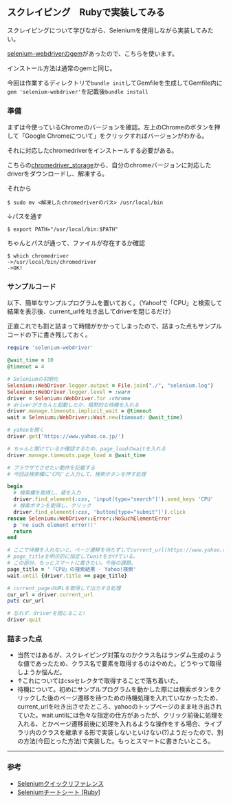 ## スクレイピング　Rubyで実装してみる

スクレイピングについて学びながら、Seleniumを使用しながら実装してみたい。

[selenium-webdriverのgem](https://github.com/SeleniumHQ/selenium/tree/trunk/rb)があったので、こちらを使います。

インストール方法は通常のgemと同じ。

今回は作業するディレクトリで`bundle init`してGemfileを生成してGemfile内に`gem 'selenium-webdriver'`を記載後`bundle install`

### 準備

まずは今使っているChromeのバージョンを確認。左上のChromeのボタンを押して「Google Chromeについて」をクリックすればバージョンがわかる。

それに対応したchromedriverをインストールする必要がある。

こちらの[chromedriver_storage](http://chromedriver.storage.googleapis.com/index.html)から、自分のchromeバージョンに対応したdriverをダウンロードし、解凍する。

それから

```
$ sudo mv <解凍したchromedriverのパス> /usr/local/bin
```
↓パスを通す

```
$ export PATH="/usr/local/bin:$PATH"
```

ちゃんとパスが通って、ファイルが存在するか確認

```
$ which chromedriver
->/usr/local/bin/chromedriver
->OK!
```

### サンプルコード

以下、簡単なサンプルプログラムを置いておく。（Yahoo!で「CPU」と検索して結果を表示後、current_urlを吐き出してdriverを閉じるだけ）

正直これでも割と詰まって時間がかかってしまったので、詰まった点もサンプルコードの下に書き残しておく。

``` ruby
require 'selenium-webdriver'

@wait_time = 10
@timeout = 4

# Seleniumの初期化
Selenium::WebDriver.logger.output = File.join("./", "selenium.log")
Selenium::WebDriver.logger.level = :warn
driver = Selenium::WebDriver.for :chrome
# driverがきちんと起動したか、暗黙的な待機を入れる
driver.manage.timeouts.implicit_wait = @timeout
wait = Selenium::WebDriver::Wait.new(timeout: @wait_time)

# yahooを開く
driver.get('https://www.yahoo.co.jp/')

# ちゃんと開けているか確認するため、page_loadのwaitを入れる
driver.manage.timeouts.page_load = @wait_time

# ブラウザでさせたい動作を記載する
# 今回は検索欄に'CPU'と入力して、検索ボタンを押す処理

begin
  # 検索欄を取得し、値を入力
  driver.find_element(:css, 'input[type="search"]').send_keys 'CPU'
  # 検索ボタンを取得し、クリック
  driver.find_element(:css, 'button[type="submit"]').click
rescue Selenium::WebDriver::Error::NoSuchElementError
  p 'no such element error!!'
  return
end

# ここで待機を入れないと、ページ遷移を待たずしてcurrent_url(https://www.yahoo.co.jp/')を吐き出してdriverが落ちるので、
# page_titleを明示的に指定してwaitをかけている。
# この部分、もっとスマートに書きたい。今後の課題。
page_title = '「CPU」の検索結果 - Yahoo!検索'
wait.until {driver.title == page_title}

# current_pageのURLを取得して出力する処理
cur_url = driver.current_url
puts cur_url

# 忘れず、driverを閉じること!
driver.quit
```

### 詰まった点
- 当然ではあるが、スクレイピング対策なのかクラス名はランダム生成のような値であったため、クラス名で要素を取得するのはやめた。どうやって取得しようか悩んだ。
- ↑これについてはcssセレクタで取得することで落ち着いた。
- 待機について。初めにサンプルプログラムを動かした際には検索ボタンをクリックした後のページ遷移を待つための待機処理を入れていなかったため、current_urlを吐き出させたところ、yahooのトップページのまま吐き出されていた。wait.untilには色々な指定の仕方があったが、クリック前後に処理を入れる、とかページ遷移前後に処理を入れるような操作をする場合、ライブラリ内のクラスを継承する形で実装しないといけない(?)ようだったので、別の方法(今回とった方法)で実装した。もっとスマートに書きたいところ。


--- 
### 参考
- [Seleniumクイックリファレンス](https://www.seleniumqref.com/api/webdriver_gyaku.html)
- [Seleniumチートシート [Ruby]](https://morizyun.github.io/web/selenium-cheat-sheet.html) 
